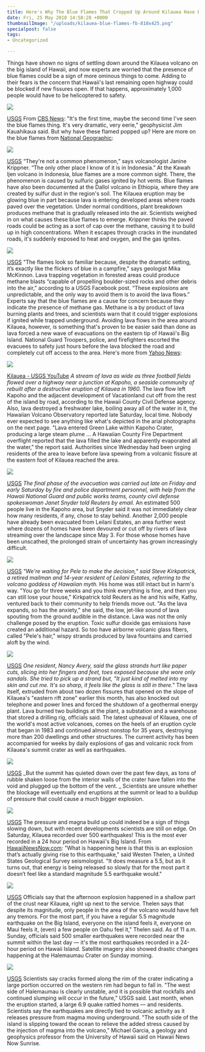 ```yaml
---
title: Here's Why The Blue Flames That Cropped Up Around Kilauea Have Experts Worried
date: Fri, 25 May 2018 14:58:28 +0000
thumbnailImage: "/uploads/kilauea-blue-flames-fb-810x425.png"
specialpost: false
tags:
- Uncategorized

---
```

Things have shown no signs of settling down around the Kilauea volcano on the big island of Hawaii, and now experts are worried that the presence of blue flames could be a sign of more ominous things to come. Adding to their fears is the concern that Hawaii's last remaining open highway could be blocked if new fissures open. If that happens, approximately 1,000 people would have to be helicoptered to safety. 

![](http://newsattorneys.staging.wpengine.com/wp-content/uploads/2018/05/kilauea-blue-flames-usgs-1024x537.jpg) 

[USGS](https://www.usgs.gov/news/k-lauea-volcano-erupts) From [CBS News](https://www.cbsnews.com/news/hawaii-volcano-kilauea-methane-gas-blue-flames-fear-of-explosions/): "It's the first time, maybe the second time I've seen the blue flames thing. It's very dramatic, very eerie," geophysicist Jim Kauahikaua said. But why have these flamed popped up?  Here are more on the blue flames from [National Geographic](https://news.nationalgeographic.com/2018/05/kilauea-volcano-blue-flames-methane-science/?beta=true): 

![](http://newsattorneys.staging.wpengine.com/wp-content/uploads/2018/05/kilauea-lava-dam-road-usgs-768x1024.jpg) 

[USGS](https://www.usgs.gov/news/k-lauea-volcano-erupts) “They're not a common phenomenon,” says volcanologist Janine Krippner. “The only other place I know of it is in Indonesia.” At the Kawah Ijen volcano in Indonesia, blue flames are a more common sight. There, the phenomenon is caused by sulfuric gases ignited by hot vents. Blue flames have also been documented at the Dallol volcano in Ethiopia, where they are created by sulfur dust in the region's soil. The Kilauea eruption may be glowing blue in part because lava is entering developed areas where roads paved over the vegetation. Under normal conditions, plant breakdown produces methane that is gradually released into the air. Scientists weighed in on what causes these blue flames to emerge. Krippner thinks the paved roads could be acting as a sort of cap over the methane, causing it to build up in high concentrations. When it escapes through cracks in the inundated roads, it's suddenly exposed to heat and oxygen, and the gas ignites. 

![](http://newsattorneys.staging.wpengine.com/wp-content/uploads/2018/05/kilauea-ash-plume-1024x767.jpg) 

[USGS](https://www.usgs.gov/news/k-lauea-volcano-erupts) "The flames look so familiar because, despite the dramatic setting, it’s exactly like the flickers of blue in a campfire," says geologist Mika McKinnon. Lava trapping vegetation in forested areas could produce methane blasts “capable of propelling boulder-sized rocks and other debris into the air,” according to a USGS Facebook post. “These explosions are unpredictable, and the only way to avoid them is to avoid the lava flows.” Experts say that the blue flames are a cause for concern because they indicate the presence of methane gas. Methane is a by product of lava burning plants and trees, and scientists warn that it could trigger explosions if ignited while trapped underground.  Avoiding lava flows in the area around Kilauea, however, is something that's proven to be easier said than done as lava forced a new wave of evacuations on the eastern tip of Hawaii's Big Island. National Guard Troopers, police, and firefighters escorted the evacuees to safety just hours before the lava blocked the road and completely cut off access to the area. Here's more from [Yahoo News](https://ca.news.yahoo.com/hawaii-evacuees-leave-newly-lava-threatened-homes-big-001854295.html): 

![](http://newsattorneys.staging.wpengine.com/wp-content/uploads/2018/05/kilauea-lava-youtube.jpg) 

[Kilauea - USGS YouTube](https://www.youtube.com/watch?v=4pyD5fWB0PY) _A stream of lava as wide as three football fields flowed over a highway near a junction at Kapoho, a seaside community of rebuilt after a destructive eruption of Kilauea in 1960._ The lava flow left Kapoho and the adjacent development of Vacationland cut off from the rest of the island by road, according to the Hawaii County Civil Defense agency. Also, lava destroyed a freshwater lake, boiling away all of the water in it, the Hawaiian Volcano Observatory reported late Saturday, local time. Nobody ever expected to see anything like what's depicted in the arial photographs on the next page.  "Lava entered Green Lake within Kapoho Crater, producing a large steam plume ... A Hawaiian County Fire Department overflight reported that the lava filled the lake and apparently evaporated all the water," the report said. Authorities since Wednesday had been urging residents of the area to leave before lava spewing from a volcanic fissure at the eastern foot of Kilauea reached the area. 

![](http://newsattorneys.staging.wpengine.com/wp-content/uploads/2018/05/kilauea-lava-fissures-1.jpg) 

[USGS](https://www.usgs.gov/news/k-lauea-volcano-erupts) _The final phase of the evacuation was carried out late on Friday and early Saturday by fire and police department personnel, with help from the Hawaii National Guard and public works teams, county civil defense spokeswoman Janet Snyder told Reuters by email._ An estimated 500 people live in the Kapoho area, but Snyder said it was not immediately clear how many residents, if any, chose to stay behind. Another 2,000 people have already been evacuated from Leilani Estates, an area further west where dozens of homes have been devoured or cut off by rivers of lava streaming over the landscape since May 3. For those whose homes have been unscathed, the prolonged strain of uncertainty has grown increasingly difficult.

 ![](http://newsattorneys.staging.wpengine.com/wp-content/uploads/2018/05/kilauea-fissure18-usgs.jpg) 

[USGS](https://www.usgs.gov/news/k-lauea-volcano-erupts) _"We're waiting for Pele to make the decision," said Steve Kirkpatrick, a retired mailman and 14-year resident of Leilani Estates, referring to the volcano goddess of Hawaiian myth._ His home was still intact but in harm's way.  "You go for three weeks and you think everything is fine, and then you can still lose your house," Kirkpatrick told Reuters as he and his wife, Kathy, ventured back to their community to help friends move out. "As the lava expands, so has the anxiety," she said, the low, jet-like sound of lava spouting from the ground audible in the distance. Lava was not the only challenge posed by the eruption. Toxic sulfur dioxide gas emissions have created an additional hazard. So too have airborne volcanic glass fibers, called "Pele's hair," wispy strands produced by lava fountains and carried aloft by the wind. 

![](http://newsattorneys.staging.wpengine.com/wp-content/uploads/2018/05/peles-hair-usgs-1-1024x630.jpg) 

[USGS](https://www.usgs.gov/news/k-lauea-volcano-erupts) _One resident, Nancy Avery, said the glass strands hurt like paper cuts, slicing into her fingers and feet, toes exposed because she wore only sandals. She tried to pick up a strand but, "It just kind of melted into my skin and cut me. It's so sharp, it feels like the glass is still in there."_ The lava itself, extruded from about two dozen fissures that opened on the slope of Kilauea's "eastern rift zone" earlier this month, has also knocked out telephone and power lines and forced the shutdown of a geothermal energy plant. Lava burned two buildings at the plant, a substation and a warehouse that stored a drilling rig, officials said. The latest upheaval of Kilauea, one of the world's most active volcanoes, comes on the heels of an eruption cycle that began in 1983 and continued almost nonstop for 35 years, destroying more than 200 dwellings and other structures. The current activity has been accompanied for weeks by daily explosions of gas and volcanic rock from Kilauea's summit crater as well as earthquakes. 

![](http://newsattorneys.staging.wpengine.com/wp-content/uploads/2018/05/peles-hair-usgs2-1-1024x634.jpg) 

[USGS](https://www.usgs.gov/news/k-lauea-volcano-erupts) _But the summit has quieted down over the past few days, as tons of rubble shaken loose from the interior walls of the crater have fallen into the void and plugged up the bottom of the vent. _ Scientists are unsure whether the blockage will eventually end eruptions at the summit or lead to a buildup of pressure that could cause a much bigger explosion. 

![](http://newsattorneys.staging.wpengine.com/wp-content/uploads/2018/05/kilauea-lava-lake-fb-3-1024x538.png) 

[USGS](https://www.usgs.gov/news/k-lauea-volcano-erupts) The pressure and magna build up could indeed be a sign of things slowing down, but with recent developments scientists are still on edge. On Saturday, Kilauea recorded over 500 earthquakes! This is the most ever recorded in a 24 hour period on Hawaii's Big Island. From [HawaiiNewsNow.com](http://www.hawaiinewsnow.com/story/38310826/45-magnitude-quake-rattles-big-island-no-tsunami-generated): "What is happening here is that this is an explosion that’s actually giving rise to this earthquake," said Westen Thelen, a United States Geological Survey seismologist. "It does measure a 5.5, but as it turns out, that energy is being released so slowly that for the most part it doesn’t feel like a standard magnitude 5.5 earthquake would." 

![](http://newsattorneys.staging.wpengine.com/wp-content/uploads/2018/06/kilauea-drone-footage-1.jpg) 

[USGS](https://www.usgs.gov/news/k-lauea-volcano-erupts) Officials say that the afternoon explosion happened in a shallow part of the crust near Kilauea, right up next to the service. Thelen says that despite its magnitude, only people in the area of the volcano would have felt any tremors. For the most part, if you have a regular 5.5 magnitude earthquake on the Big Island, everyone on the island feels it, everyone on Maui feels it, (even) a few people on Oahu feel it," Thelen said.  As of 11 a.m. Sunday, officials said 500 smaller earthquakes were recorded near the summit within the last day — it's the most earthquakes recorded in a 24-hour period on Hawaii Island. Satellite imagery also showed drastic changes happening at the Halemaumau Crater on Sunday morning. 

![](http://newsattorneys.staging.wpengine.com/wp-content/uploads/2018/06/kilauea-eruption-fb-1024x538.png) 

[USGS](https://www.usgs.gov/news/k-lauea-volcano-erupts) Scientists say cracks formed along the rim of the crater indicating a large portion occurred on the western rim had begun to fall in. "The west side of Halemaumau is clearly unstable, and it is possible that rockfalls and continued slumping will occur in the future," USGS said. Last month, when the eruption started, a large 6.9 quake rattled homes — and residents. Scientists say the earthquakes are directly tied to volcanic activity as it releases pressure from magma moving underground. "The south side of the island is slipping toward the ocean to relieve the added stress caused by the injection of magma into the volcano," Michael Garcia, a geology and geophysics professor from the University of Hawaii said on Hawaii News Now Sunrise.